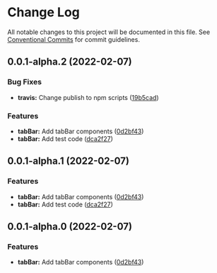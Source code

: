 # Change Log

All notable changes to this project will be documented in this file.
See [Conventional Commits](https://conventionalcommits.org) for commit guidelines.

## 0.0.1-alpha.2 (2022-02-07)


### Bug Fixes

* **travis:** Change publish to npm scripts ([19b5cad](https://gitlab.fftech.info/dragon/consumer-web/dragon-react-box/commit/19b5cadf67c59e866bd6464d0835cdb127f6ed09))


### Features

* **tabBar:** Add tabBar components ([0d2bf43](https://gitlab.fftech.info/dragon/consumer-web/dragon-react-box/commit/0d2bf4386d9fcaf35fdb10bef9d960cfe8ae34a9))
* **tabBar:** Add test code ([dca2f27](https://gitlab.fftech.info/dragon/consumer-web/dragon-react-box/commit/dca2f2768b89debbb597eba37b6e28929d8b2809))





## 0.0.1-alpha.1 (2022-02-07)


### Features

* **tabBar:** Add tabBar components ([0d2bf43](https://gitlab.fftech.info/dragon/consumer-web/dragon-react-box/commit/0d2bf4386d9fcaf35fdb10bef9d960cfe8ae34a9))
* **tabBar:** Add test code ([dca2f27](https://gitlab.fftech.info/dragon/consumer-web/dragon-react-box/commit/dca2f2768b89debbb597eba37b6e28929d8b2809))





## 0.0.1-alpha.0 (2022-02-07)


### Features

* **tabBar:** Add tabBar components ([0d2bf43](https://gitlab.fftech.info/dragon/consumer-web/dragon-react-box/commit/0d2bf4386d9fcaf35fdb10bef9d960cfe8ae34a9))

